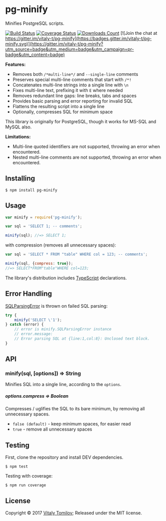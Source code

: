 pg-minify
=========

Minifies PostgreSQL scripts.

[![Build Status](https://travis-ci.org/vitaly-t/pg-minify.svg?branch=master)](https://travis-ci.org/vitaly-t/pg-minify)
[![Coverage Status](https://coveralls.io/repos/vitaly-t/pg-minify/badge.svg?branch=master)](https://coveralls.io/r/vitaly-t/pg-minify?branch=master)
[![Downloads Count](http://img.shields.io/npm/dm/pg-minify.svg)](https://www.npmjs.com/package/pg-minify)
[![Join the chat at https://gitter.im/vitaly-t/pg-minify](https://badges.gitter.im/vitaly-t/pg-minify.svg)](https://gitter.im/vitaly-t/pg-minify?utm_source=badge&utm_medium=badge&utm_campaign=pr-badge&utm_content=badge)

**Features:**

* Removes both `/*multi-line*/` and `--single-line` comments
* Preserves special multi-line comments that start with `/*!`
* Concatenates multi-line strings into a single line with `\n`
* Fixes multi-line text, prefixing it with `E` where needed
* Removes redundant line gaps: line breaks, tabs and spaces
* Provides basic parsing and error reporting for invalid SQL
* Flattens the resulting script into a single line
* Optionally, compresses SQL for minimum space 

This library is originally for PostgreSQL, though it works for MS-SQL and MySQL also.

**Limitations:**

* Multi-line quoted identifiers are not supported, throwing an error when encountered.
* Nested multi-line comments are not supported, throwing an error when encountered.

## Installing

```
$ npm install pg-minify
```

## Usage

```js
var minify = require('pg-minify');

var sql = 'SELECT 1; -- comments';

minify(sql); //=> SELECT 1;
```

with compression (removes all unnecessary spaces):

```js
var sql = 'SELECT * FROM "table" WHERE col = 123; -- comments';

minify(sql, {compress: true});
//=> SELECT*FROM"table"WHERE col=123;
```

The library's distribution includes [TypeScript] declarations.

## Error Handling

[SQLParsingError] is thrown on failed SQL parsing:

```js
try {
    minify('SELECT \'1');
} catch (error) {
    // error is minify.SQLParsingError instance
    // error.message:
    // Error parsing SQL at {line:1,col:8}: Unclosed text block.
}
```

## API

### minify(sql, [options]) ⇒ String

Minifies SQL into a single line, according to the `options`.

##### options.compress ⇒ Boolean

Compresses / uglifies the SQL to its bare minimum, by removing all unnecessary spaces.

* `false (default)` - keep minimum spaces, for easier read
* `true` - remove all unnecessary spaces 

## Testing

First, clone the repository and install DEV dependencies.

```
$ npm test
```

Testing with coverage:
```
$ npm run coverage
```

## License

Copyright © 2017 [Vitaly Tomilov](https://github.com/vitaly-t);
Released under the MIT license.

[SQLParsingError]:https://github.com/vitaly-t/pg-minify/blob/master/lib/error.js#L24
[TypeScript]:https://github.com/vitaly-t/pg-minify/tree/master/typescript
